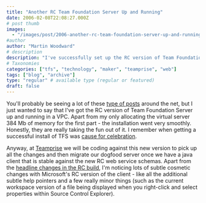 ```yaml
---
title: "Another RC Team Foundation Server Up and Running"
date: 2006-02-08T22:08:27.000Z
# post thumb
images:
  - "/images/post/2006-another-rc-team-foundation-server-up-and-running.jpg"
#author
author: "Martin Woodward"
# description
description: "I've successfully set up the RC version of Team Foundation Server in a VPC, noting both installation ease and subtle client enhancements."
# Taxonomies
categories: ["tfs", "technology", "maker", "teamprise", "web"]
tags: ["blog", "archive"]
type: "regular" # available type (regular or featured)
draft: false
---
```


You'll probably be seeing a lot of these [type of posts](http://blogs.msdn.com/robcaron/archive/2006/02/07/527353.aspx) around the net, but I just wanted to say that I've got the RC version of Team Foundation Server up and running in a VPC. Apart from my only allocating the virtual server 384 Mb of memory for the first part - the installation went very smoothly. Honestly, they are really taking the fun out of it. I remember when getting a successful install of TFS was [cause for celebration](http://www.woodwardweb.com/vsts/000137.html).

Anyway, at [Teamprise](http://www.teamprise.com) we will be coding against this new version to pick up all the changes and then migrate our dogfood server once we have a java client that is stable against the new RC web service schemas. Apart from the [headline changes in the RC build](http://blogs.msdn.com/jeffbe/archive/2006/01/22/515917.aspx), I'm noticing lots of subtle cosmetic changes with Microsoft's RC version of the client - like all the additional subtle help pointers and a few really minor things (such as the current workspace version of a file being displayed when you right-click and select properties within Source Control Explorer).
